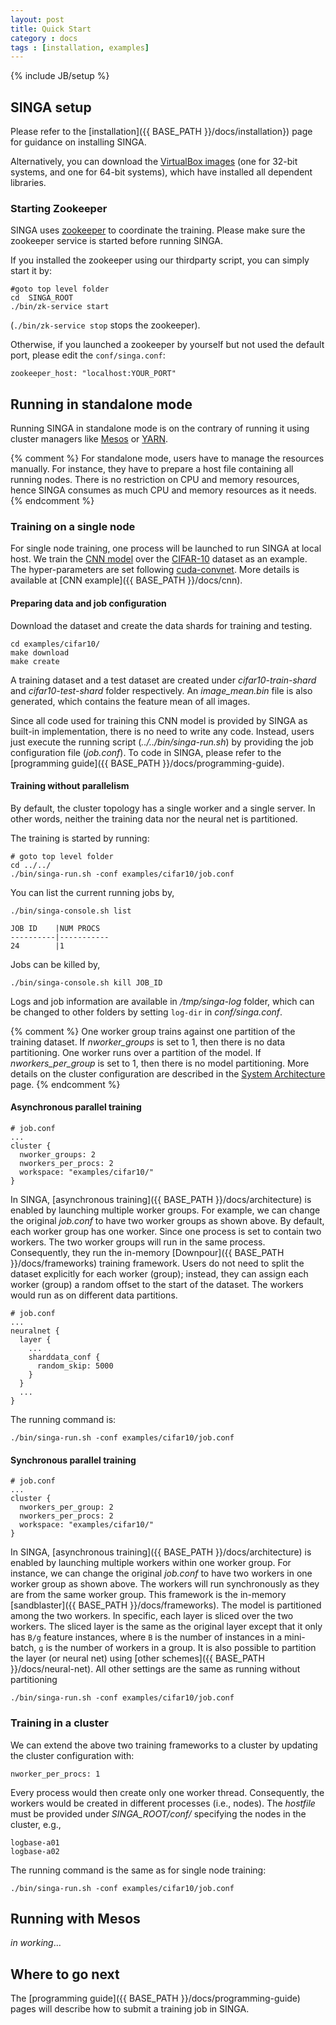 ```yaml
---
layout: post
title: Quick Start
category : docs
tags : [installation, examples]
---
```

{% include JB/setup %}

## SINGA setup

Please refer to the
[installation]({{ BASE_PATH }}/docs/installation}) page
for guidance on installing SINGA.

Alternatively, you can download the [VirtualBox images](https://drive.google.com/folderview?id=0B8RYMMCkk170fm1nUzJGdU5ja2ZGdUhpWjlFNGxKZ2JIS0VWSUJ5RFhMNHdKRjZaNVFWTzA&usp=sharing_eid#list)
(one for 32-bit systems, and one for 64-bit systems), which have installed all dependent libraries.

### Starting Zookeeper

SINGA uses [zookeeper](https://zookeeper.apache.org/) to coordinate the
training.  Please make sure the zookeeper service is started before running
SINGA.

If you installed the zookeeper using our thirdparty script, you can
simply start it by:

    #goto top level folder
    cd  SINGA_ROOT
    ./bin/zk-service start

(`./bin/zk-service stop` stops the zookeeper).

Otherwise, if you launched a zookeeper by yourself but not used the
default port, please edit the `conf/singa.conf`:

    zookeeper_host: "localhost:YOUR_PORT"

## Running in standalone mode

Running SINGA in standalone mode is on the contrary of running it using cluster
managers like [Mesos](http://mesos.apache.org/) or [YARN](http://hadoop.apache.org/docs/current/hadoop-yarn/hadoop-yarn-site/YARN.html).

{% comment %}
For standalone mode, users have to manage the resources manually. For
instance, they have to prepare a host file containing all running nodes.
There is no restriction on CPU and memory resources, hence SINGA consumes as much
CPU and memory resources as it needs.
{% endcomment %}

### Training on a single node

For single node training, one process will be launched to run SINGA at
local host. We train the [CNN model](http://papers.nips.cc/paper/4824-imagenet-classification-with-deep-convolutional-neural-networks) over the
[CIFAR-10](http://www.cs.toronto.edu/~kriz/cifar.html) dataset as an example.
The hyper-parameters are set following
[cuda-convnet](https://code.google.com/p/cuda-convnet/). More details is
available at [CNN example]({{ BASE_PATH }}/docs/cnn).


#### Preparing data and job configuration

Download the dataset and create the data shards for training and testing.

    cd examples/cifar10/
    make download
    make create

A training dataset and a test dataset are created under *cifar10-train-shard*
and *cifar10-test-shard* folder respectively. An *image_mean.bin* file is also
generated, which contains the feature mean of all images.

Since all code used for training this CNN model is provided by SINGA as
built-in implementation, there is no need to write any code. Instead, users just
execute the running script (*../../bin/singa-run.sh*) by providing the job
configuration file (*job.conf*). To code in SINGA, please refer to the
[programming guide]({{ BASE_PATH }}/docs/programming-guide).

#### Training without parallelism

By default, the cluster topology has a single worker and a single server.
In other words, neither the training data nor the neural net is partitioned.

The training is started by running:

    # goto top level folder
    cd ../../
    ./bin/singa-run.sh -conf examples/cifar10/job.conf


You can list the current running jobs by,

    ./bin/singa-console.sh list

    JOB ID    |NUM PROCS
    ----------|-----------
    24        |1

Jobs can be killed by,

    ./bin/singa-console.sh kill JOB_ID


Logs and job information are available in */tmp/singa-log* folder, which can be
changed to other folders by setting `log-dir` in *conf/singa.conf*.

{% comment %}
One worker group trains against one partition of the training dataset. If
*nworker_groups* is set to 1, then there is no data partitioning. One worker
runs over a partition of the model. If *nworkers_per_group* is set to 1, then
there is no model partitioning. More details on the cluster configuration are
described in the [System Architecture]() page.
{% endcomment %}

#### Asynchronous parallel training

    # job.conf
    ...
    cluster {
      nworker_groups: 2
      nworkers_per_procs: 2
      workspace: "examples/cifar10/"
    }

In SINGA, [asynchronous training]({{ BASE_PATH }}/docs/architecture) is enabled
by launching multiple worker groups. For example, we can change the original
*job.conf* to have two worker groups as shown above. By default, each
worker group has one worker. Since one process is set to contain two workers.
The two worker groups will run in the same process.  Consequently, they run
the in-memory [Downpour]({{ BASE_PATH }}/docs/frameworks) training framework.
Users do not need to split the dataset
explicitly for each worker (group); instead, they can assign each worker (group) a
random offset to the start of the dataset. The workers would run as on
different data partitions.

    # job.conf
    ...
    neuralnet {
      layer {
        ...
        sharddata_conf {
          random_skip: 5000
        }
      }
      ...
    }

The running command is:

    ./bin/singa-run.sh -conf examples/cifar10/job.conf

#### Synchronous parallel training

    # job.conf
    ...
    cluster {
      nworkers_per_group: 2
      nworkers_per_procs: 2
      workspace: "examples/cifar10/"
    }

In SINGA, [asynchronous training]({{ BASE_PATH }}/docs/architecture) is enabled
by launching multiple workers within one worker group. For instance, we can
change the original *job.conf* to have two workers in one worker group as shown
above. The workers will run synchronously
as they are from the same worker group. This framework is the in-memory
[sandblaster]({{ BASE_PATH }}/docs/frameworks).
The model is partitioned among the two workers. In specific, each layer is
sliced over the two workers.  The sliced layer
is the same as the original layer except that it only has `B/g` feature
instances, where `B` is the number of instances in a mini-batch, `g` is the number of
workers in a group. It is also possible to partition the layer (or neural net)
using [other schemes]({{ BASE_PATH }}/docs/neural-net).
All other settings are the same as running without partitioning

    ./bin/singa-run.sh -conf examples/cifar10/job.conf

### Training in a cluster

We can extend the above two training frameworks to a cluster by updating the
cluster configuration with:

    nworker_per_procs: 1

Every process would then create only one worker thread. Consequently, the workers
would be created in different processes (i.e., nodes). The *hostfile*
must be provided under *SINGA_ROOT/conf/* specifying the nodes in the cluster,
e.g.,

    logbase-a01
    logbase-a02

The running command is the same as for single node training:

    ./bin/singa-run.sh -conf examples/cifar10/job.conf

## Running with Mesos

*in working*...


## Where to go next

The [programming guide]({{ BASE_PATH }}/docs/programming-guide) pages will
describe how to submit a training job in SINGA.

